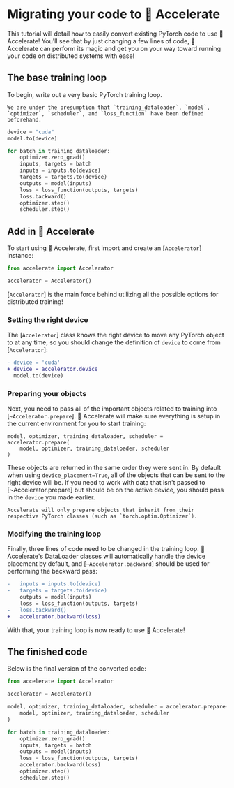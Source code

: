 <!--Copyright 2022 The HuggingFace Team. All rights reserved.

Licensed under the Apache License, Version 2.0 (the "License"); you may not use this file except in compliance with
the License. You may obtain a copy of the License at

http://www.apache.org/licenses/LICENSE-2.0

Unless required by applicable law or agreed to in writing, software distributed under the License is distributed on
an "AS IS" BASIS, WITHOUT WARRANTIES OR CONDITIONS OF ANY KIND, either express or implied. See the License for the
specific language governing permissions and limitations under the License.

⚠️ Note that this file is in Markdown but contain specific syntax for our doc-builder (similar to MDX) that may not be
rendered properly in your Markdown viewer.
-->

# Migrating your code to 🤗 Accelerate

This tutorial will detail how to easily convert existing PyTorch code to use 🤗 Accelerate!
You'll see that by just changing a few lines of code, 🤗 Accelerate can perform its magic and get you on 
your way toward running your code on distributed systems with ease!

## The base training loop

To begin, write out a very basic PyTorch training loop. 

<Tip>

    We are under the presumption that `training_dataloader`, `model`, `optimizer`, `scheduler`, and `loss_function` have been defined beforehand.

</Tip>

```python
device = "cuda"
model.to(device)

for batch in training_dataloader:
    optimizer.zero_grad()
    inputs, targets = batch
    inputs = inputs.to(device)
    targets = targets.to(device)
    outputs = model(inputs)
    loss = loss_function(outputs, targets)
    loss.backward()
    optimizer.step()
    scheduler.step()
```

## Add in 🤗 Accelerate

To start using 🤗 Accelerate, first import and create an [`Accelerator`] instance:
```python
from accelerate import Accelerator

accelerator = Accelerator()
```
[`Accelerator`] is the main force behind utilizing all the possible options for distributed training!

### Setting the right device

The [`Accelerator`] class knows the right device to move any PyTorch object to at any time, so you should
change the definition of `device` to come from [`Accelerator`]:

```diff
- device = 'cuda'
+ device = accelerator.device
  model.to(device)
```

### Preparing your objects

Next, you need to pass all of the important objects related to training into [`~Accelerator.prepare`]. 🤗 Accelerate will
make sure everything is setup in the current environment for you to start training:

```
model, optimizer, training_dataloader, scheduler = accelerator.prepare(
    model, optimizer, training_dataloader, scheduler
)
```
These objects are returned in the same order they were sent in. By default when using `device_placement=True`, all of the objects that can be sent to the right device will be.
If you need to work with data that isn't passed to [~Accelerator.prepare] but should be on the active device, you should pass in the `device` you made earlier. 

<Tip warning={true}>

    Accelerate will only prepare objects that inherit from their respective PyTorch classes (such as `torch.optim.Optimizer`).

</Tip>

### Modifying the training loop

Finally, three lines of code need to be changed in the training loop. 🤗 Accelerate's DataLoader classes will automatically handle the device placement by default,
and [`~Accelerator.backward`] should be used for performing the backward pass:

```diff
-   inputs = inputs.to(device)
-   targets = targets.to(device)
    outputs = model(inputs)
    loss = loss_function(outputs, targets)
-   loss.backward()
+   accelerator.backward(loss)
```

With that, your training loop is now ready to use 🤗 Accelerate!

## The finished code

Below is the final version of the converted code: 

```python
from accelerate import Accelerator

accelerator = Accelerator()

model, optimizer, training_dataloader, scheduler = accelerator.prepare(
    model, optimizer, training_dataloader, scheduler
)

for batch in training_dataloader:
    optimizer.zero_grad()
    inputs, targets = batch
    outputs = model(inputs)
    loss = loss_function(outputs, targets)
    accelerator.backward(loss)
    optimizer.step()
    scheduler.step()
```

